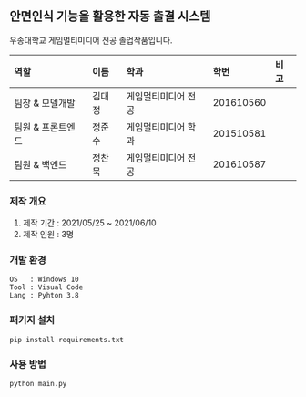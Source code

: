 ## 안면인식 기능을 활용한 자동 출결 시스템
우송대학교 게임멀티미디어 전공 졸업작품입니다.


역할|이름|학과|학번|비고
:---|:---|:---|:---|:---
팀장 & 모델개발|김대정|게임멀티미디어 전공|201610560|
팀원 & 프론트엔드|정준수|게임멀티미디어 학과|201510581|
팀원 & 백엔드|정찬묵|게임멀티미디어 전공|201610587|


### 제작 개요
1. 제작 기간 : 2021/05/25 ~ 2021/06/10
2. 제작 인원 : 3명

### 개발 환경
```
OS   : Windows 10
Tool : Visual Code
Lang : Pyhton 3.8
```

### 패키지 설치
```
pip install requirements.txt
```

### 사용 방법
```
python main.py
```
